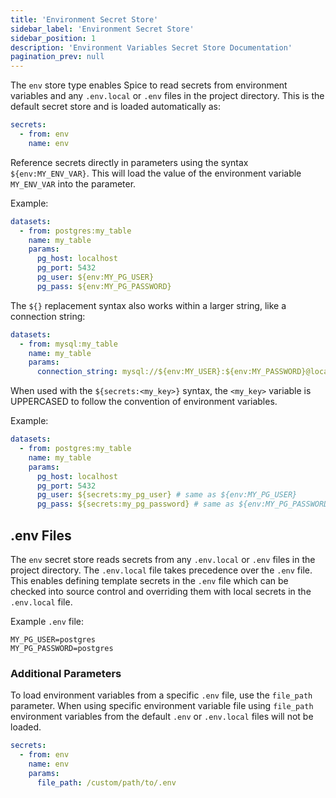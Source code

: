 ```yaml
---
title: 'Environment Secret Store'
sidebar_label: 'Environment Secret Store'
sidebar_position: 1
description: 'Environment Variables Secret Store Documentation'
pagination_prev: null
---
```


The `env` store type enables Spice to read secrets from environment variables and any `.env.local` or `.env` files in the project directory. This is the default secret store and is loaded automatically as:

```yaml
secrets:
  - from: env
    name: env
```

Reference secrets directly in parameters using the syntax `${env:MY_ENV_VAR}`. This will load the value of the environment variable `MY_ENV_VAR` into the parameter.

Example:

```yaml
datasets:
  - from: postgres:my_table
    name: my_table
    params:
      pg_host: localhost
      pg_port: 5432
      pg_user: ${env:MY_PG_USER}
      pg_pass: ${env:MY_PG_PASSWORD}
```

The `${}` replacement syntax also works within a larger string, like a connection string:

```yaml
datasets:
  - from: mysql:my_table
    name: my_table
    params:
      connection_string: mysql://${env:MY_USER}:${env:MY_PASSWORD}@localhost:3306/my_db
```

When used with the `${secrets:<my_key>}` syntax, the `<my_key>` variable is UPPERCASED to follow the convention of environment variables.

Example:
  
```yaml
datasets:
  - from: postgres:my_table
    name: my_table
    params:
      pg_host: localhost
      pg_port: 5432
      pg_user: ${secrets:my_pg_user} # same as ${env:MY_PG_USER}
      pg_pass: ${secrets:my_pg_password} # same as ${env:MY_PG_PASSWORD}
```

## .env Files

The `env` secret store reads secrets from any `.env.local` or `.env` files in the project directory. The `.env.local` file takes precedence over the `.env` file. This enables defining template secrets in the `.env` file which can be checked into source control and overriding them with local secrets in the `.env.local` file.

Example `.env` file:

```env
MY_PG_USER=postgres
MY_PG_PASSWORD=postgres
```

### Additional Parameters

To load environment variables from a specific `.env` file, use the `file_path` parameter. When using specific environment variable file using `file_path` environment variables from the default `.env` or `.env.local` files will not be loaded.

```yaml
secrets:
  - from: env
    name: env
    params:
      file_path: /custom/path/to/.env
```